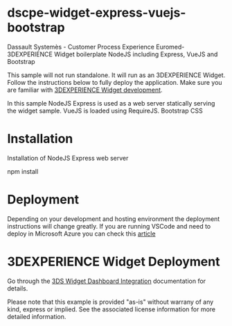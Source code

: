 # dscpe-widget-express-vuejs-bootstrap
Dassault Systemès - Customer Process Experience Euromed- 3DEXPERIENCE Widget boilerplate NodeJS including Express, VueJS and Bootstrap

This sample will not run standalone. It will run as an 3DEXPERIENCE Widget. Follow the instructions below to fully deploy the application. Make sure you are familiar with [3DEXPERIENCE Widget development](https://media.3ds.com/support/documentation/developer/R2021x/en/DSDoc.htm?show=CAAWebAppsJSRoot/CAATcWebAppsJSRootToc.htm).

In this sample NodeJS Express is used as a web server statically serving the widget sample.
VueJS is loaded using RequireJS.
Bootstrap CSS

# Installation
Installation of NodeJS Express web server

npm install

# Deployment
Depending on your development and hosting environment the deployment instructions will change greatly. If you are running VSCode and need to deploy in Microsoft Azure you can check this [article](https://docs.microsoft.com/en-us/azure/developer/javascript/tutorial/deploy-nodejs-azure-app-service-with-visual-studio-code)
# 3DEXPERIENCE Widget Deployment

Go through the [3DS Widget Dashboard Integration](https://media.3ds.com/support/documentation/developer/R2021x/en/DSDoc.htm?show=CAAWebAppsJSRoot/CAAWebAppsTaWidgetIntegration.htm) documentation for details.

Please note that this example is provided "as-is" without warrany of any kind, express or implied. See the associated license information for more detailed information.